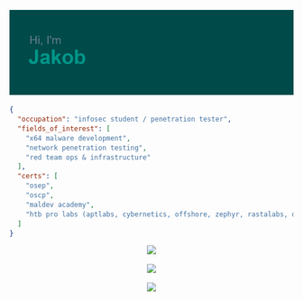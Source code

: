 ![Header](header.png) 

```json
{
  "occupation": "infosec student / penetration tester",
  "fields_of_interest": [
    "x64 malware development",
    "network penetration testing",
    "red team ops & infrastructure"
  ],
  "certs": [
    "osep",
    "oscp",
    "maldev academy",
    "htb pro labs (aptlabs, cybernetics, offshore, zephyr, rastalabs, dante)"
  ] 
}
```

<p align="center">
  <a href="https://skillicons.dev">
    <img src="https://skillicons.dev/icons?i=c,cpp,cs,py,nim,bash,powershell,php,js&perline=10" />
  </a>
</p>

<!-- # Technologies:
## Languages
![C#](https://img.shields.io/badge/C%23-%23239120.svg?style=flat&logo=c-sharp&logoColor=white) 
![C++](https://img.shields.io/badge/C++-%2300599C.svg?style=flat&logo=c%2B%2B&logoColor=white) 
![C](https://img.shields.io/badge/C-%2300599C.svg?style=flat&logo=c&logoColor=white) 
![Nim](https://img.shields.io/badge/Nim-%23FFE953.svg?style=flat&logo=nim&logoColor=white) 
![Python](https://img.shields.io/badge/Python-3670A0?style=flat&logo=python&logoColor=ffdd54)
![Bash](https://img.shields.io/badge/Bash-%23121011.svg?style=flat&logo=gnu-bash&logoColor=white) 
![JavaScript](https://img.shields.io/badge/JS-%23323330.svg?style=flat&logo=javascript&logoColor=%23F7DF1E) 
![HTML5](https://img.shields.io/badge/HTML5-%23E34F26.svg?style=flat&logo=html5&logoColor=white) 
![CSS3](https://img.shields.io/badge/CSS3-%231572B6.svg?style=flat&logo=css3&logoColor=white) 
![PHP](https://img.shields.io/badge/PHP-%23777BB4.svg?style=flat&logo=php&logoColor=white) -->

<p align="center">
  <a href="https://skillicons.dev">
    <img src="https://github-readme-stats.vercel.app/api?username=jakobfriedl&theme=vue-dark&hide_border=true&include_all_commits=true&bg_color=00000000&hide=issues&show_icons=true&count_private=true&card_width=700" /> 
  </a>
</p>

<p align="center">
  <a href="https://skillicons.dev">
    <img src="https://github-readme-stats.vercel.app/api/top-langs/?username=jakobfriedl&theme=vue-dark&bg_color=00000000&hide_border=true&include_all_commits=true&layout=compact&langs_count=6&exclude_repo=precompiled-binaries,.config,dotfiles&card_width=700" /> 
  </a>
</p>

<!-- ![](https://github-readme-streak-stats.herokuapp.com/?user=jakobfriedl&theme=vue-dark&background=0d1117&hide_border=true)<br/> -->

 

<!-- ![](https://github-profile-trophy.vercel.app/?username=jakobfriedl&theme=oldie&no-frame=true&no-bg=true&margin-w=4) --> 
